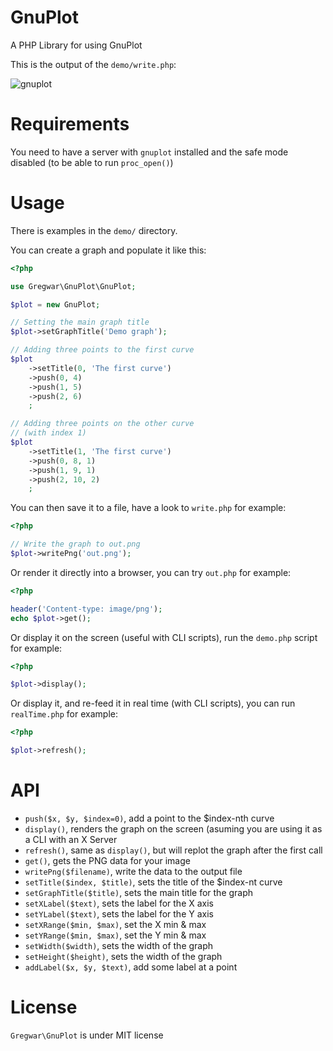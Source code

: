 GnuPlot
=======

A PHP Library for using GnuPlot

This is the output of the `demo/write.php`:

![gnuplot](http://gregwar.com/gnuplot.png)

Requirements
============

You need to have a server with `gnuplot` installed and the safe mode
disabled (to be able to run `proc_open()`)

Usage
=====

There is examples in the `demo/` directory.

You can create a graph and populate it like this:

```php
<?php

use Gregwar\GnuPlot\GnuPlot;

$plot = new GnuPlot;

// Setting the main graph title
$plot->setGraphTitle('Demo graph');

// Adding three points to the first curve
$plot
    ->setTitle(0, 'The first curve')
    ->push(0, 4)
    ->push(1, 5)
    ->push(2, 6)
    ;

// Adding three points on the other curve
// (with index 1)
$plot
    ->setTitle(1, 'The first curve')
    ->push(0, 8, 1)
    ->push(1, 9, 1)
    ->push(2, 10, 2)
    ;
```

You can then save it to a file, have a look to `write.php` for example:

```php
<?php

// Write the graph to out.png
$plot->writePng('out.png');
```

Or render it directly into a browser, you can try `out.php` for
example:

```php
<?php

header('Content-type: image/png');
echo $plot->get();
```

Or display it on the screen (useful with CLI scripts), run the 
`demo.php` script for example:

```php
<?php

$plot->display();
```

Or display it, and re-feed it in real time (with CLI scripts), you can
run `realTime.php` for example:

```php
<?php

$plot->refresh();
```

API
===

* `push($x, $y, $index=0)`, add a point to the $index-nth curve
* `display()`, renders the graph on the screen (asuming you are using
  it as a CLI with an X Server
* `refresh()`, same as `display()`, but will replot the graph after
  the first call
* `get()`, gets the PNG data for your image
* `writePng($filename)`, write the data to the output file
* `setTitle($index, $title)`, sets the title of the $index-nt curve
* `setGraphTitle($title)`, sets the main title for the graph
* `setXLabel($text)`, sets the label for the X axis
* `setYLabel($text)`, sets the label for the Y axis
* `setXRange($min, $max)`, set the X min & max 
* `setYRange($min, $max)`, set the Y min & max 
* `setWidth($width)`, sets the width of the graph
* `setHeight($height)`, sets the width of the graph
* `addLabel($x, $y, $text)`, add some label at a point

License
=======

`Gregwar\GnuPlot` is under MIT license

